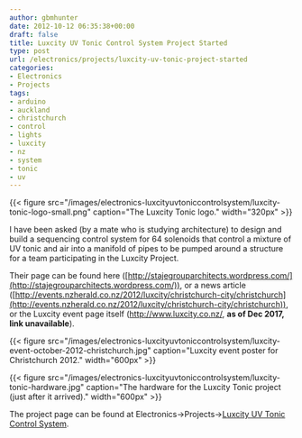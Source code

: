 ```yaml
---
author: gbmhunter
date: 2012-10-12 06:35:38+00:00
draft: false
title: Luxcity UV Tonic Control System Project Started
type: post
url: /electronics/projects/luxcity-uv-tonic-project-started
categories:
- Electronics
- Projects
tags:
- arduino
- auckland
- christchurch
- control
- lights
- luxcity
- nz
- system
- tonic
- uv
---
```


{{< figure src="/images/electronics-luxcityuvtoniccontrolsystem/luxcity-tonic-logo-small.png" caption="The Luxcity Tonic logo."  width="320px" >}}

I have been asked (by a mate who is studying architecture) to design and build a sequencing control system for 64 solenoids that control a mixture of UV tonic and air into a manifold of pipes to be pumped around a structure for a team participating in the Luxcity Project.

Their page can be found here ([http://stajegrouparchitects.wordpress.com/](http://stajegrouparchitects.wordpress.com/)), or a news article ([http://events.nzherald.co.nz/2012/luxcity/christchurch-city/christchurch](http://events.nzherald.co.nz/2012/luxcity/christchurch-city/christchurch)), or the Luxcity event page itself (http://www.luxcity.co.nz/, **as of Dec 2017, link unavailable**).

{{< figure src="/images/electronics-luxcityuvtoniccontrolsystem/luxcity-event-october-2012-christchurch.jpg" caption="Luxcity event poster for Christchurch 2012."  width="600px" >}}

{{< figure src="/images/electronics-luxcityuvtoniccontrolsystem/luxcity-tonic-hardware.jpg" caption="The hardware for the Luxcity Tonic project (just after it arrived)."  width="600px" >}}

The project page can be found at Electronics->Projects->[Luxcity UV Tonic Control System](/electronics/projects/luxcity-uv-tonic-control-system).
